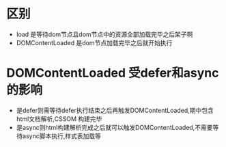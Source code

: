 # 区别
- load 是等待dom节点且dom节点中的资源全部加载完毕之后架子啊
- DOMContentLoaded 是dom节点加载完毕之后就开始执行
# DOMContentLoaded 受defer和async的影响
- 是defer则需等待defer执行结束之后再触发DOMContentLoaded,期中包含html文档解析,CSSOM 构建完毕
- 是async则html构建解析完成之后就可以触发DOMContentLoaded,不需要等待async脚本执行,样式表加载等